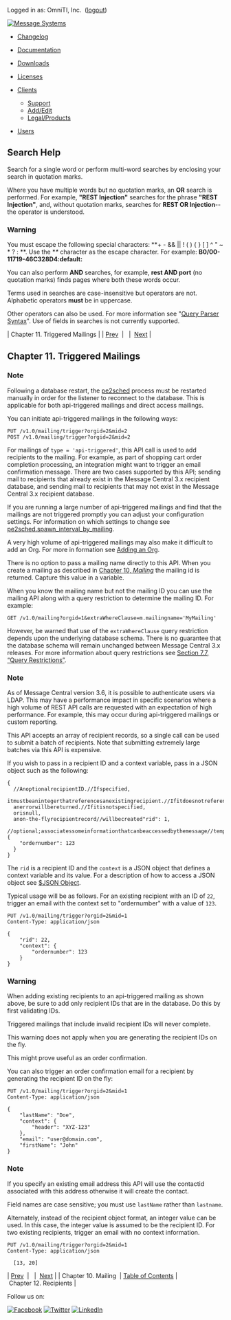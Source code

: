 Logged in as: OmniTI, Inc.  ([logout](https://support.messagesystems.com/logout.php))

[![Message Systems](https://support.messagesystems.com/images/ms-white205.png)](https://support.messagesystems.com/start.php) 

*   [Changelog](https://support.messagesystems.com/start.php?show=changelog)
*   [Documentation](https://support.messagesystems.com/docs/)
*   [Downloads](https://support.messagesystems.com/start.php)

*   [Licenses](https://support.messagesystems.com/license_summary.php)
*   <a href="">Clients</a>
    *   [Support](https://support.messagesystems.com/cs.php)
    *   [Add/Edit](https://support.messagesystems.com/edit_client.php)
    *   [Legal/Products](https://support.messagesystems.com/edit_products.php)
*   [Users](https://support.messagesystems.com/edit_customer.php)

## Search Help

Search for a single word or perform multi-word searches by enclosing your search in quotation marks.

Where you have multiple words but no quotation marks, an **OR** search is performed. For example, **"REST Injection"** searches for the phrase **"REST Injection"**, and, without quotation marks, searches for **REST OR Injection**--the operator is understood.

### Warning

You must escape the following special characters: **+ - && || ! ( ) { } [ ] ^ " ~ * ? : \**. Use the **\** character as the escape character. For example: **B0/00-11719-46C328D4\:default\:**

You can also perform **AND** searches, for example, **rest AND port** (no quotation marks) finds pages where both these words occur.

Terms used in searches are case-insensitive but operators are not. Alphabetic operators **must** be in uppercase.

Other operators can also be used. For more information see "[Query Parser Syntax](https://lucene.apache.org/core/old_versioned_docs/versions/3_0_0/queryparsersyntax.html)". Use of fields in searches is not currently supported.

| Chapter 11. Triggered Mailings |
| [Prev](rest.mailing.overview.php)  |   |  [Next](rest.recipients.overview.php) |

## Chapter 11. Triggered Mailings

### Note

Following a database restart, the [pe2sched](https://support.messagesystems.com/docs/web-mc/mcsched.php) process must be restarted manually in order for the listener to reconnect to the database. This is applicable for both api-triggered mailings and direct access mailings.

You can initiate api-triggered mailings in the following ways:

```
PUT /v1.0/mailing/trigger?orgid=2&mid=2
POST /v1.0/mailing/trigger?orgid=2&mid=2
```

For mailings of `type = 'api-triggered'`, this API call is used to add recipients to the mailing. For example, as part of shopping cart order completion processing, an integration might want to trigger an email confirmation message. There are two cases supported by this API; sending mail to recipients that already exist in the Message Central 3.x recipient database, and sending mail to recipients that may not exist in the Message Central 3.x recipient database.

If you are running a large number of api-triggered mailings and find that the mailings are not triggered promptly you can adjust your configuration settings. For information on which settings to change see [pe2sched.spawn_interval_by_mailing](https://support.messagesystems.com/docs/web-mc/conf.pe2sched.spawn_interval_by_mailing.php).

A very high volume of api-triggered mailings may also make it difficult to add an Org. For more in formation see [Adding an Org](https://support.messagesystems.com/docs/web-mc-user/mc3-administration.php#mc3-administration-orgs-adding).

There is no option to pass a mailing name directly to this API. When you create a mailing as described in [Chapter 10, *Mailing*](rest.mailing.overview.php "Chapter 10. Mailing") the mailing id is returned. Capture this value in a variable.

When you know the mailing name but not the mailing ID you can use the mailing API along with a query restriction to determine the mailing ID. For example:

`GET /v1.0/mailing?orgid=1&extraWhereClause=m.mailingname='MyMailing'`

However, be warned that use of the `extraWhereClause` query restriction depends upon the underlying database schema. There is no guarantee that the database schema will remain unchanged between Message Central 3.x releases. For more information about query restrictions see [Section 7.7, “Query Restrictions”](rest.query.restrictions.php "7.7. Query Restrictions").

### Note

As of Message Central version 3.6, it is possible to authenticate users via LDAP. This may have a performance impact in specific scenarios where a high volume of REST API calls are requested with an expectation of high performance. For example, this may occur during api-triggered mailings or custom reporting.

This API accepts an array of recipient records, so a single call can be used to submit a batch of recipients. Note that submitting extremely large batches via this API is expensive.

If you wish to pass in a recipient ID and a context variable, pass in a JSON object such as the following:

```
{
  //AnoptionalrecipientID.//Ifspecified,
  itmustbeanintegerthatreferencesanexistingrecipient.//Ifitdoesnotreferenceavalidrecipient,
  anerrorwillbereturned.//Ifitisnotspecified,
  orisnull,
  anon-the-flyrecipientrecord//willbecreated"rid": 1,
  //optional;associatessomeinformationthatcanbeaccessedbythemessage//templatecodewhenthisparticularmessageisprocessed.Thiscanbe//avalidJSONvalueandisusefulforpassinginthingsliketheorderID//orevenaserializedrepresentationofthecompleteorderdetails."context": {
    "ordernumber": 123
  }
}
```

The `rid` is a recipient ID and the `context` is a JSON object that defines a context variable and its value. For a description of how to access a JSON object see [$JSON Object](https://support.messagesystems.com/docs/web-mc/mc-template-syntax.php#mc-template-syntax-json).

Typical usage will be as follows. For an existing recipient with an ID of `22`, trigger an email with the context set to "ordernumber" with a value of `123`.

```
PUT /v1.0/mailing/trigger?orgid=2&mid=1
Content-Type: application/json

{
    "rid": 22,
    "context": {
        "ordernumber": 123
    }
}
```

### Warning

When adding existing recipients to an api-triggered mailing as shown above, be sure to add only recipient IDs that are in the database. Do this by first validating IDs.

Triggered mailings that include invalid recipient IDs will never complete.

This warning does not apply when you are generating the recipient IDs on the fly.

This might prove useful as an order confirmation.

You can also trigger an order confirmation email for a recipient by generating the recipient ID on the fly:

```
PUT /v1.0/mailing/trigger?orgid=2&mid=1
Content-Type: application/json

{
    "lastName": "Doe",
    "context": {
        "header": "XYZ-123"
    },
    "email": "user@domain.com",
    "firstName": "John"
}
```

### Note

If you specify an existing email address this API will use the contactid associated with this address otherwise it will create the contact.

Field names are case sensitive; you must use `lastName` rather than `lastname`.

Alternately, instead of the recipient object format, an integer value can be used. In this case, the integer value is assumed to be the recipient ID. For two existing recipients, trigger an email with no context information.

```
PUT /v1.0/mailing/trigger?orgid=2&mid=1
Content-Type: application/json

  [13, 20]
```

| [Prev](rest.mailing.overview.php)  |   |  [Next](rest.recipients.overview.php) |
| Chapter 10. Mailing  | [Table of Contents](index.php) |  Chapter 12. Recipients |

Follow us on:

[![Facebook](https://support.messagesystems.com/images/icon-facebook.png)](http://www.facebook.com/messagesystems) [![Twitter](https://support.messagesystems.com/images/icon-twitter.png)](http://twitter.com/#!/MessageSystems) [![LinkedIn](https://support.messagesystems.com/images/icon-linkedin.png)](http://www.linkedin.com/company/message-systems)